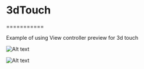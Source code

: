 # 3dTouch
===========

Example of using View controller preview for 3d touch



![Alt text](http://i.imgur.com/MytqhYQ.png "Home")


![Alt text](http://i.imgur.com/RnCQX8r.png "Detail preview")
